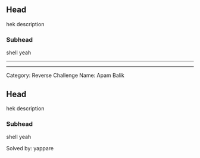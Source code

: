 
## Head

hek description

### Subhead

shell yeah

---

---
Category: Reverse
Challenge Name: Apam Balik


## Head

hek description

### Subhead

shell yeah


Solved by: yappare